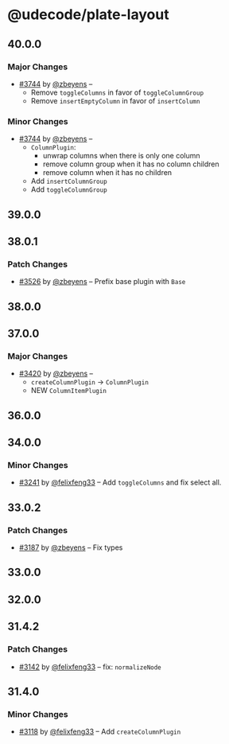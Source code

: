 # @udecode/plate-layout

## 40.0.0

### Major Changes

- [#3744](https://github.com/udecode/plate/pull/3744) by [@zbeyens](https://github.com/zbeyens) –
  - Remove `toggleColumns` in favor of `toggleColumnGroup`
  - Remove `insertEmptyColumn` in favor of `insertColumn`

### Minor Changes

- [#3744](https://github.com/udecode/plate/pull/3744) by [@zbeyens](https://github.com/zbeyens) –
  - `ColumnPlugin`:
    - unwrap columns when there is only one column
    - remove column group when it has no column children
    - remove column when it has no children
  - Add `insertColumnGroup`
  - Add `toggleColumnGroup`

## 39.0.0

## 38.0.1

### Patch Changes

- [#3526](https://github.com/udecode/plate/pull/3526) by [@zbeyens](https://github.com/zbeyens) – Prefix base plugin with `Base`

## 38.0.0

## 37.0.0

### Major Changes

- [#3420](https://github.com/udecode/plate/pull/3420) by [@zbeyens](https://github.com/zbeyens) –
  - `createColumnPlugin` -> `ColumnPlugin`
  - NEW `ColumnItemPlugin`

## 36.0.0

## 34.0.0

### Minor Changes

- [#3241](https://github.com/udecode/plate/pull/3241) by [@felixfeng33](https://github.com/felixfeng33) – Add `toggleColumns` and fix select all.

## 33.0.2

### Patch Changes

- [#3187](https://github.com/udecode/plate/pull/3187) by [@zbeyens](https://github.com/zbeyens) – Fix types

## 33.0.0

## 32.0.0

## 31.4.2

### Patch Changes

- [#3142](https://github.com/udecode/plate/pull/3142) by [@felixfeng33](https://github.com/felixfeng33) – fix: `normalizeNode`

## 31.4.0

### Minor Changes

- [#3118](https://github.com/udecode/plate/pull/3118) by [@felixfeng33](https://github.com/felixfeng33) – Add `createColumnPlugin`

